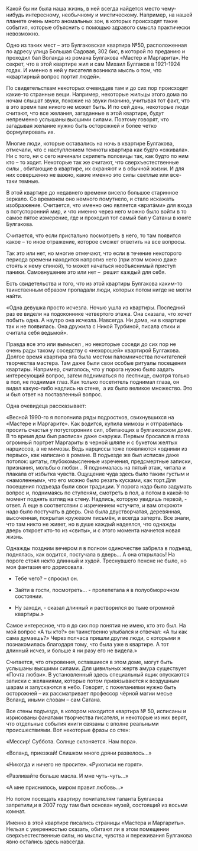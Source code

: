 Какой бы ни была наша жизнь, в ней всегда найдется место чему-нибудь интересному, необычному и мистическому. Например, на нашей планете очень много аномальных зон, в которых происходят такие события, которые объяснить с помощью здравого смысла практически невозможно.

Одно из таких мест – это Булгаковская квартира №50, расположенная по адресу улица Большая Садовая, 302 бис, в которой по преданию и проходил бал Воланда из романа Булгакова «Мастер и Маргарита». Не секрет, что в этой квартире жил и сам Михаил Булгаков в 1921-1924 годах. И именно в ней у писателя возникла мысль о том, что «квартирный вопрос портит людей».

По свидетельствам некоторых очевидцев там и до сих пор происходят какие-то странные вещи. Например, некоторые жильцы этого дома по ночам слышат звуки, похожие на звуки пианино, учитывая тот факт, что в это время там никого не может быть. И по сей день, некоторые люди считают, что все желания, загаданные в этой квартире, будут непременно услышаны высшими силами. Поэтому говорят, что загадывая желание нужно быть осторожней и более четко формулировать их.

Многие люди, которые оставались на ночь в квартире Булгакова, отмечали, что с наступлением темноты квартира как будто «оживала». Ни с того, ни с сего начинали скрипеть половицы так, как будто по ним кто – то ходит. Некоторые так же считают, что сверхъестественные силы , обитающие в квартире, их охраняют и в обычной жизни. И для них совершенно не важно, какие именно это силы светлые или все-таки темные.

В этой квартире до недавнего времени висело большое старинное зеркало. Со временем оно немного помутнело, и стало искажать изображение. Считается, что именно оно является «вратáми» для входа в потусторонний мир, и что именно через него можно было войти в то самое пятое измерение, где и проходил тот самый бал у Сатаны в книге Булгакова.

Считается, что если пристально посмотреть в него, то там появится какое – то иное отражение, которое сможет ответить на все вопросы.

Так это или нет, но многие отмечают, что если в течение некоторого периода времени находится напротив него (при этом можно даже стоять к нему спиной), то может начаться необъяснимый приступ паники. Самовнушение это или нет –  решит каждый для себя.

Есть свидетельства и того, что из этой квартиры Булгакова каким-то таинственным образом пропадали люди, которых потом нигде не могли найти.

«Одна девушка просто исчезла. Ночью ушла из квартиры. Последний раз ее видели на подоконнике четвертого этажа. Она сказала, что хочет побыть одна. А наутро она исчезла. Навсегда. Ни дома, ни в квартире так и не появилась. Она дружила с Никой Турбиной, писала стихи и считала себя ведьмой».

Правда все это или вымысел , но некоторые соседи до сих пор не очень рады такому соседству с «нехорошей» квартирой Булгакова. Долгое время квартира эта была местом паломничества почитателей творчества мастера. Там даже были свои особые ритуалы посещения квартиры. Например, считалось, что у порога нужно было задать интересующий вопрос, затем подниматься по лестнице, смотря только в пол, не поднимая глаз. Как только посетитель поднимал глаза, он видел какую-либо надпись на стене,  а их было великое множество. Это и был ответ на поставленный вопрос.

Одна очевидеца рассказывает:

«Весной 1990-го я пополнила ряды подростков, свихнувшихся на «Мастере и Маргарите». Как водится, купила мимозы и отправилась просить счастья у потусторонних сил, обитающих в булгаковском доме. В то время дом был расписан даже снаружи. Первым бросался в глаза огромный портрет Маргариты в черной шляпе и с букетом желтых нарциссов, а не мимозы. Ведь нарциссы тоже появляются «одними из первых», как написано в романе. В подъезде же был исписан даже потолок: цитаты, глубокомысленные изречения, предсмертные записки, признания, мольбы о любви… Я поднималась на пятый этаж, читала и плакала от избытка чувств. Ощущение чуда здесь было таким густым и «намоленным», что его можно было резать кусками, как торт.Для посещения подъезда были свои традиции. У порога надо было задумать вопрос и, поднимаясь по ступеням, смотреть в пол, а потом в какой-то момент поднять взгляд на стену. Надпись, которую увидишь первой, - ответ. А еще в соответствии с изречением «стучите, и вам откроют» надо было постучать в дверь. Она была двустворчатая, деревянная, высоченная, покрытая кружевом письмëн, и всегда заперта. Все знали, что там никто не живет, но в душе каждый надеялся, что однажды дверь откроет кто-то из «свиты», и с этого момента начнется новая жизнь.

Однажды поздним вечером я в полном одиночестве забрела в подъезд, поднялась, как водится, постучала в дверь… А она открылась! На пороге стоял некто длинный и худой. Треснувшего пенсне не было, но моя фантазия его дорисовала.

- Тебе чего? – спросил он.

- Зайти в гости, посмотреть… - пролепетала я в полуобморочном состоянии.

- Ну заходи, - сказал длинный и растворился во тьме огромной квартиры.»

Самое интересное, что я до сих пор понятия не имею, кто это был. На мой вопрос «А ты кто?» он таинственно улыбался и отвечал: «А ты как сама думаешь?» Через полчаса пришли другие люди, с которыми я познакомилась благодаря тому, что была уже в квартире. А тот длинный исчез, и больше я ни разу его не видела.»

Считается, что откровения, оставшиеся в этом доме, могут быть услышаны высшими силами. Для цивильных жертв амура существует «Почта любви». В установленный здесь специальный ящик опускаются записки с желаниями, которые потом привязываются к воздушным шарам и запускаются в небо. Говорят, с пожеланиями нужно быть осторожней – их рассматривает профессор чёрной магии месье Воланд, иными словам – сам Сатана.

Все стены подъезда, в котором находится квартира № 50, исписаны и изрисованы фанатами творчества писателя, и некоторые из них верят, что отдельные события книги связаны с вполне реальными происшествиями. Вот некоторые фразы со стен:

«Мессир! Суббота. Солнце склоняется. Нам пора».

«Воланд, приезжай! Слишком много дряни развелось…»

«Никогда и ничего не просите». «Рукописи не горят».

«Разливайте больше масла. И мне чуть-чуть…»

«А мне приснилось, миром правит любовь…»

Но потом посещать квартиру почитателям таланта Булгакова запретили,и в 2007 году там был основан музей, состоящий из восьми комнат.

Именно в этой квартире писались страницы «Мастера и Маргариты». Нельзя с уверенностью сказать, обитают ли в этом помещении сверхъестественные силы, но мысли, чувства и переживания Булгакова явно остались здесь навсегда.

